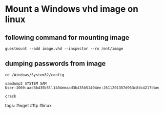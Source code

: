 # Mount a Windows vhd image on linux

## following command for mounting image
```cheat guestmout Mount an image
guestmount --add image.vhd --inspector --ro /mnt/image
```


## dumping passwords from image
```
cd /Windows/System32/config

samdump2 SYSTEM SAM
User:1000:aad3b435b5ll1404eeaad3b435b51404ee:2611201357d963c8dc4217daec986d9:::

crack 
```


tags: #wget #ftp #linux 
